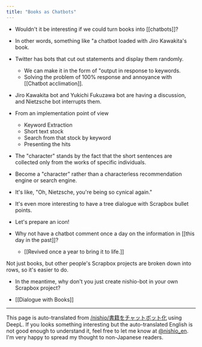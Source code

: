 ```yaml
---
title: "Books as Chatbots"
---
```


- Wouldn't it be interesting if we could turn books into [[chatbots]]?
- In other words, something like "a chatbot loaded with Jiro Kawakita's book.
- Twitter has bots that cut out statements and display them randomly.
    - We can make it in the form of "output in response to keywords.
    - Solving the problem of 100% response and annoyance with [[Chatbot acclimation]].
- Jiro Kawakita bot and Yukichi Fukuzawa bot are having a discussion, and Nietzsche bot interrupts them.
- From an implementation point of view
    - Keyword Extraction
    - Short text stock
    - Search from that stock by keyword
    - Presenting the hits
- The "character" stands by the fact that the short sentences are collected only from the works of specific individuals.
- Become a "character" rather than a characterless recommendation engine or search engine.
- It's like, "Oh, Nietzsche, you're being so cynical again."
- It's even more interesting to have a tree dialogue with Scrapbox bullet points.
- Let's prepare an icon!

- Why not have a chatbot comment once a day on the information in [[this day in the past]]?
    - [[Revived once a year to bring it to life.]]

Not just books, but other people's Scrapbox projects are broken down into rows, so it's easier to do.
- In the meantime, why don't you just create nishio-bot in your own Scrapbox project?

- [[Dialogue with Books]]

---
This page is auto-translated from [/nishio/書籍をチャットボット化](https://scrapbox.io/nishio/書籍をチャットボット化) using DeepL. If you looks something interesting but the auto-translated English is not good enough to understand it, feel free to let me know at [@nishio_en](https://twitter.com/nishio_en). I'm very happy to spread my thought to non-Japanese readers.